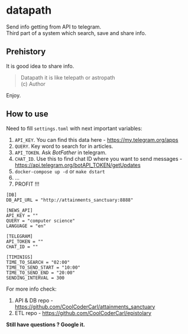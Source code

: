 # datapath
Send info getting from API to telegram.  
Third part of a system which search, save and share info.  

## Prehistory
It is good idea to share info.

> Datapath it is like telepath or astropath  
> (c) Author

Enjoy.

## How to use
Need to fill `settings.toml` with next important variables:
1) `API_KEY`. You can find this data here - https://my.telegram.org/apps
2) `QUERY`. Key word to search for in articles.
3) `API_TOKEN`. Ask *BotFather* in telegram.
4) `CHAT_ID`. Use this to find chat ID where you want to send messages - https://api.telegram.org/botAPI_TOKEN/getUpdates
5) `docker-compose up -d` or `make dstart`
6) ...
7) PROFIT !!!

```
[DB]
DB_API_URL = "http://attainments_sanctuary:8888"

[NEWS_API]
API_KEY = ""
QUERY = "computer science"
LANGUAGE = "en"

[TELEGRAM]
API_TOKEN = ""
CHAT_ID = ""

[TIMINIGS]
TIME_TO_SEARCH = "02:00"
TIME_TO_SEND_START = "10:00"
TIME_TO_SEND_END = "20:00"
SENDING_INTERVAL = 300
```

For more info check:
1) API & DB repo - https://github.com/CoolCoderCarl/attainments_sanctuary  
2) ETL repo - https://github.com/CoolCoderCarl/epistolary

**Still have questions ? Google it.**